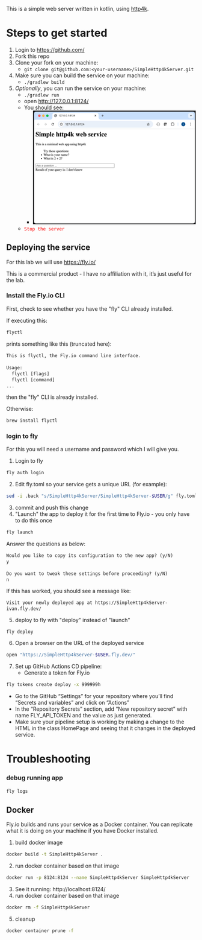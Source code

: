 This is a simple web server written in kotlin, using [http4k](https://www.http4k.org/).

# Steps to get started

1. Login to https://github.com/
2. Fork this repo
3. Clone your fork on your machine:
    - ```git clone git@github.com:<your-username>/SimpleHttp4kServer.git```
4. Make sure you can build the service on your machine:
    - ```./gradlew build```
5. _Optionally_, you can run the service on your machine:
    - ```./gradlew run```
    - open http://127.0.0.1:8124/
    - You should see:
        - ![image](Screenshot.png)
    - <code style="color:red">Stop the server</code>

## Deploying the service

For this lab we will use https://fly.io/

This is a commercial product - I have no affiliation with it, it’s just useful for the lab.

### Install the Fly.io CLI

First, check to see whether you have the "fly" CLI already installed.

If executing this:
```bash
flyctl
```
prints something like this (truncated here):
```
This is flyctl, the Fly.io command line interface.

Usage:
  flyctl [flags]
  flyctl [command]
...
```
then the "fly" CLI is already installed.

Otherwise:
```bash
brew install flyctl
```

### login to fly

For this you will need a username and password which I will give you.

1. Login to fly
```bash
fly auth login
```
2. Edit fly.toml so your service gets a unique URL (for example):
```bash
sed -i .back "s/SimpleHttp4kServer/SimpleHttp4kServer-$USER/g" fly.toml
```
3. commit and push this change
4. "Launch" the app to deploy it for the first time to Fly.io - you only have to do this once
```bash
fly launch
```
Answer the questions as below:
```
Would you like to copy its configuration to the new app? (y/N)
y

Do you want to tweak these settings before proceeding? (y/N)
n
```
If this has worked, you should see a message like:
```text
Visit your newly deployed app at https://SimpleHttp4kServer-ivan.fly.dev/
```
5. deploy to fly with "deploy" instead of "launch"
```bash
fly deploy
```
6. Open a browser on the URL of the deployed service
```bash
open "https://SimpleHttp4kServer-$USER.fly.dev/"
```
7. Set up GitHub Actions CD pipeline:
    - Generate a token for Fly.io
```bash
fly tokens create deploy -x 999999h
```
- Go to the GitHub “Settings” for your repository where you’ll find “Secrets and variables” and click on “Actions”
- In the “Repository Secrets” section, add “New repository secret” with name FLY_API_TOKEN and the value as just generated.
- Make sure your pipeline setup is working by making a change to the HTML in the class HomePage and seeing that it changes in the deployed service.

# Troubleshooting

### debug running app

```bash
fly logs
```

## Docker

Fly.io builds and runs your service as a Docker container.
You can replicate what it is doing on your machine if you have Docker installed.

1. build docker image
```bash
docker build -t SimpleHttp4kServer .
```
2. run docker container based on that image
```bash
docker run -p 8124:8124 --name SimpleHttp4kServer SimpleHttp4kServer
```
3. See it running: http://localhost:8124/
4. run docker container based on that image
```bash
docker rm -f SimpleHttp4kServer
```
5. cleanup
```bash
docker container prune -f
```
